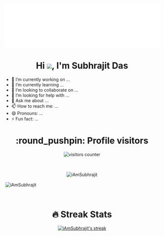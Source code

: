![hello](hello.svg)
<h1 align="center">Hi <img src="https://media.giphy.com/media/hvRJCLFzcasrR4ia7z/giphy.gif" width="5%"></a>, I'm Subhrajit Das</h1>

<!-- **iAmSubhrajit/iAmSubhrajit** is a ✨ _special_ ✨ repository because its `README.md` (this file) appears on your GitHub profile.

Here are some ideas to get you started: -->

- 🔭 I’m currently working on ...
- 🌱 I’m currently learning ...
- 👯 I’m looking to collaborate on ...
- 🤔 I’m looking for help with ...
- 💬 Ask me about ...
- 📫 How to reach me: ...
- 😄 Pronouns: ...
- ⚡ Fun fact: ...


<h1 align="center">:round_pushpin: Profile visitors</h1>
<div align="center">
    <img alt="visitors counter" src="https://profile-counter.glitch.me/iAmSubhrajit/count.svg">
</div>
<br>
<br>
<p align="center">
  <img alig src="https://github-profile-trophy.vercel.app/?username=iAmSubhrajit />
</p>

<p><img align="left" src="https://github-readme-stats.vercel.app/api/top-langs?username=iAmSubhrajit&show_icons=true&locale=en&layout=compact" alt="iAmSubhrajit" /></p>
<p>&nbsp;<img align="center" src="https://github-readme-stats.vercel.app/api?username=iAmSubhrajit&show_icons=true&locale=en" alt="iAmSubhrajit" /></p>
<br/>
<h1 align="center">🔥 Streak Stats</h1>
<p align="center">
  <a href="https://github.com/iAmSubhrajit/github-readme-streak-stats">
    <img title="🔥 Get streak stats for your profile at git.io/streak-stats" alt="iAmSubhrajit's streak" src="https://github-readme-streak-stats.herokuapp.com/?user=iAMSubhrajit.&theme=monokai-metallian&hide_border=true"/>
  </a>
</p>
